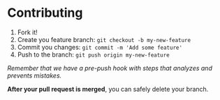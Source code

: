 # Contributing

1. Fork it!
2. Create you feature branch: `git checkout -b my-new-feature`
3. Commit you changes: `git commit -m 'Add some feature'`
4. Push to the branch: `git push origin my-new-feature`

*Remember that we have a pre-push hook with steps that analyzes and prevents mistakes.*

**After your pull request is merged**, you can safely delete your branch.

